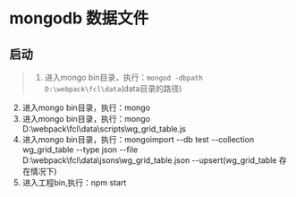 # mongodb 数据文件

## 启动

> 1. 进入mongo bin目录，执行：`mongod -dbpath D:\webpack\fcl\data`(data目录的路径)
2. 进入mongo bin目录，执行：mongo
3. 进入mongo bin目录，执行：mongo D:\webpack\fcl\data\scripts\wg_grid_table.js
4. 进入mongo bin目录，执行：mongoimport --db test --collection wg_grid_table --type json --file D:\webpack\fcl\data\jsons\wg_grid_table.json --upsert(wg_grid_table 存在情况下)
5. 进入工程bin,执行：npm start
